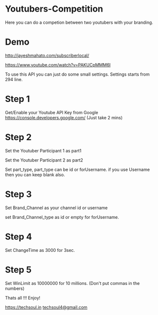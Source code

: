# Youtubers-Competition
Here you can do a competion between two youtubers with your branding.

# Demo 
http://jayeshmahato.com/subscriberlocal/

https://www.youtube.com/watch?v=PAKUCpMMM6I



To use this API you can just do some small settings. Settings starts from 294 line.

	

# Step 1
	
  Get/Enable your Youtube API Key from Google https://console.developers.google.com/ (Just take 2 mins)
  
  # Step 2
  
  Set the Youtuber Participant 1 as part1
  
  Set the Youtuber Participant 2 as part2
  
  Set part_type, part_type can be id or forUsername.  if you use Username then you can keep blank also.
  

  # Step 3
  
  Set Brand_Channel as your channel id or username
  
  set Brand_Channel_type as id or empty for forUsername.
  

  # Step 4
  
   Set ChangeTime as 3000 for 3sec.
   
   # Step 5
  
   Set WinLimit as 10000000 for 10 millions. (Don't put commas in the numbers)
   
   
   
   
   Thats all !!! Enjoy!
   
   
   https://techsoul.in
  techsoul4@gmail.com
